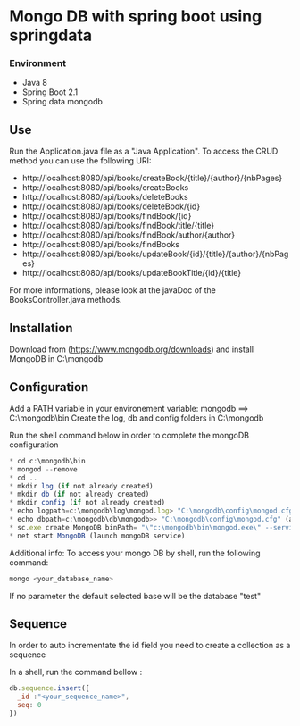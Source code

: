 # Mongo DB with spring boot using springdata 

### Environment
- Java 8
- Spring Boot 2.1
- Spring data mongodb

## Use

Run the Application.java file as a "Java Application".
To access the CRUD method you can use the following URI:

* http://localhost:8080/api/books/createBook/{title}/{author}/{nbPages}
* http://localhost:8080/api/books/createBooks
* http://localhost:8080/api/books/deleteBooks
* http://localhost:8080/api/books/deleteBook/{id}
* http://localhost:8080/api/books/findBook/{id}
* http://localhost:8080/api/books/findBook/title/{title}
* http://localhost:8080/api/books/findBook/author/{author}
* http://localhost:8080/api/books/findBooks
* http://localhost:8080/api/books/updateBook/{id}/{title}/{author}/{nbPages}
* http://localhost:8080/api/books/updateBookTitle/{id}/{title}

For more informations, please look at the javaDoc of the BooksController.java methods. 



## Installation

Download from (https://www.mongodb.org/downloads) and install MongoDB in C:\mongodb

## Configuration

Add a PATH variable in your environement variable: mongodb ==> C:\mongodb\bin
Create the log, db and config folders in C:\mongodb

Run the shell command below in order to complete the mongoDB configuration
```javascript
* cd c:\mongodb\bin
* mongod --remove
* cd ..
* mkdir log (if not already created)
* mkdir db (if not already created)
* mkdir config (if not already created)
* echo logpath=c:\mongodb\log\mongod.log> "C:\mongodb\config\mongod.cfg" (add the conf to the log folder)
* echo dbpath=c:\mongodb\db\mongodb>> "C:\mongodb\config\mongod.cfg" (add the conf to the db folder)
* sc.exe create MongoDB binPath= "\"c:\mongodb\bin\mongod.exe\" --service --config=\"c:\mongodb\config\mongod.cfg\"" DisplayName= "MongoDB" start= "auto" (create and define the mongodb server as a service)
* net start MongoDB (launch mongoDB service)
```
 
Additional info: To access your mongo DB by shell, run the following command:
```javascript
mongo <your_database_name>
```

If no parameter the default selected base will be the database "test"

## Sequence

In order to auto incrementate the id field you need to create a collection as a sequence

In a shell, run the command bellow :

```javascript
db.sequence.insert({
  _id :"<your_sequence_name>",
  seq: 0
})
```



